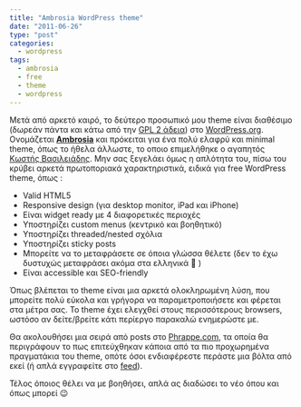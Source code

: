 ```yaml
---
title: "Ambrosia WordPress theme"
date: "2011-06-26"
type: "post"
categories:
  - wordpress
tags:
  - ambrosia
  - free
  - theme
  - wordpress
---
```


Μετά από αρκετό καιρό, το δεύτερο προσωπικό μου theme είναι διαθέσιμο (δωρεάν πάντα και κάτω από την [GPL 2 άδεια](http://www.gnu.org/licenses/gpl-2.0.html "GPL 2.0 license")) στο [WordPress.org](http://wordpress.org/extend/themes/ambrosia "Ambrosia WordPress theme"). Ονομάζεται [**Ambrosia**](http://wordpress.org/extend/themes/ambrosia "Ambrosia wordpress theme") και πρόκειται για ένα πολύ ελαφρύ και minimal theme, όπως το ήθελα άλλωστε, το οποιο επιμελήθηκε ο αγαπητός [Κωστής Βασιλειάδης](http://www.speak.gr/ "Κωστής Βασιλειάδης"). Μην σας ξεγελάει όμως η απλότητα του, πίσω του κρύβει αρκετά πρωτοποριακά χαρακτηριστικά, ειδικά για free WordPress theme, όπως :

- Valid HTML5
- Responsive design (για desktop monitor, iPad και iPhone)
- Είναι widget ready με 4 διαφορετικές περιοχές
- Υποστηρίζει custom menus (κεντρικό και βοηθητικό)
- Υποστηρίζει threaded/nested σχόλια
- Υποστηρίζει sticky posts
- Μπορείτε να το μεταφράσετε σε όποια γλώσσα θέλετε (δεν το έχω δυστυχώς μεταφράσει ακόμα στα ελληνικά 🙁 )
- Είναι accessible και SEO-friendly

Όπως βλέπεται το theme είναι μια αρκετά ολοκληρωμένη λύση, που μπορείτε πολύ εύκολα και γρήγορα να παραμετροποιήσετε και φέρεται στα μέτρα σας. Το theme έχει ελεγχθεί στους περισσότερους browsers, ωστόσο αν δείτε/βρείτε κάτι περίεργο παρακαλώ ενημερώστε με.

Θα ακολουθήσει μια σειρά από posts στο [Phrappe.com](http://phrappe.com/ "Phrappe.com"), τα οποία θα περιγράφουν το πως επιτεύχθηκαν κάποια από τα πιο προχωρημένα πραγματάκια του theme, οπότε όσοι ενδιαφέρεστε περάστε μια βόλτα από εκεί (ή απλά εγγραφείτε στο [feed](http://phrappe.com/feed/ "Phrappe's RSS feed")).

Τέλος όποιος θέλει να με βοηθήσει, απλά ας διαδώσει το νέο όπου και όπως μπορεί 😉
